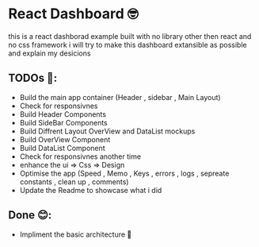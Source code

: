 # React Dashboard 🤓

this is a react dashborad example built with no library other then react and no css framework i will try to make this dashboard extansible as possible and explain my desicions

## TODOs 🤯:

- Build the main app container (Header , sidebar , Main Layout)
- Check for responsivnes
- Build Header Components
- Build SideBar Components
- Build Diffrent Layout OverView and DataList mockups
- Build OverView Component
- Build DataList Component
- Check for responsivnes another time
- enhance the ui => Css => Design
- Optimise the app (Speed , Memo , Keys , errors , logs , sepreate constants , clean up , comments)
- Update the Readme to showcase what i did

## Done 😊:

- Impliment the basic architecture
  🧾

